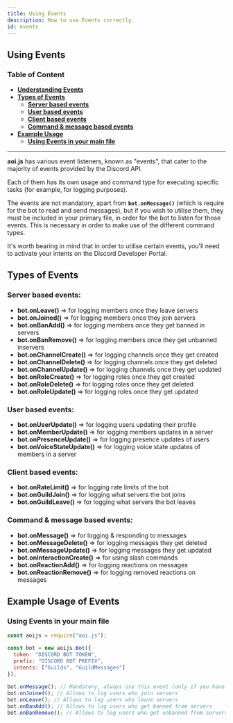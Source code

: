 ```yaml
---
title: Using Events 
description: How to use Events correctly.
id: events
---
```


## Using Events 

### Table of Content
  - **[Understanding Events][1]**
  - **[Types of Events][2]**
     - **[Server based events][2.1]**
     - **[User based events][2.2]**
     - **[Client based events][2.3]**
     - **[Command & message based events][2.4]**
  - **[Example Usage][3]**
     - **[Using Events in your main file][3.1]**
---

**aoi.js** has various event listeners, known as "events", that cater to the majority of events provided by the Discord API.

Each of them has its own usage and command type for executing specific tasks (for example, for logging purposes).

The events are not mandatory, apart from **`bot.onMessage()`** (which is require for the bot to read and send messages), but if you wish to utilise them, they must be included in your primary file, in order for the bot to listen for those events. This is necessary in order to make use of the different command types.

It's worth bearing in mind that in order to utilise certain events, you'll need to activate your intents on the Discord Developer Portal.

## Types of Events

### Server based events:
* **bot.onLeave()** => for logging members once they leave servers
* **bot.onJoined()** => for logging members once they join servers
* **bot.onBanAdd()** => for logging members once they get banned in servers
* **bot.onBanRemove()** => for logging members once they get unbanned inservers
* **bot.onChannelCreate()** => for logging channels once they get created
* **bot.onChannelDelete()** => for logging channels once they get deleted
* **bot.onChannelUpdate()** => for logging channels once they get updated
* **bot.onRoleCreate()** => for logging roles once they get created
* **bot.onRoleDelete()** => for logging roles once they get deleted
* **bot.onRoleUpdate()** => for logging roles once they get updated

### User based events:
* **bot.onUserUpdate()** => for logging users updating their profile
* **bot.onMemberUpdate()** => for logging members updates in a server
* **bot.onPresenceUpdate()** => for logging presence updates of users
* **bot.onVoiceStateUpdate()** => for logging voice state updates of members in a server

### Client based events:
* **bot.onRateLimit()** => for logging rate limits of the bot
* **bot.onGuildJoin()** => for logging what servers the bot joins
* **bot.onGuildLeave()** => for logging what servers the bot leaves

### Command & message based events:
* **bot.onMessage()** => for logging & responding to messages
* **bot.onMessageDelete()** => for logging messages they get deleted
* **bot.onMessageUpdate()** => for logging messages they get updated
* **bot.onInteractionCreate()** => for using slash commands
* **bot.onReactionAdd()** => for logging reactions on messages
* **bot.onReactionRemove()** => for logging removed reactions on messages

## Example Usage of Events

### Using Events in your main file

```js
const aoijs = require("aoi.js");

const bot = new aoijs.Bot({
  token: "DISCORD BOT TOKEN",
  prefix: "DISCORD BOT PREFIX",
  intents: ["Guilds", "GuildMessages"]
});
 
bot.onMessage(); // Mandatory, always use this event (only if you have the require intent)
bot.onJoined(); // Allows to log users who join servers
bot.onLeave(); // Allows to log users who leave servers
bot.onBanAdd(); // Allows to log users who get banned from servers
bot.onBanRemove(); // Allows to log users who get unbanned from servers
```


<!--- links -->
[1]: #table-of-content
[2]: #types-of-events
[2.1]: #server-based-events
[2.2]: #user-based-events
[2.3]: #client-based-events
[2.4]: #command--message-based-events
[3]: #example-usage-of-events
[3.1]: #using-events-in-your-main-file
